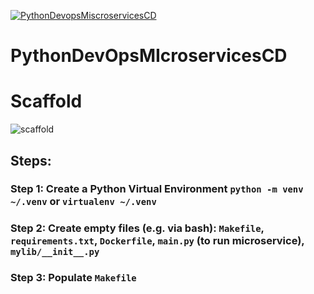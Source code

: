 [![PythonDevopsMiscroservicesCD](https://github.com/Serafiel/PythonDevOpsMIcroservicesCD/actions/workflows/devops.yml/badge.svg)](https://github.com/Serafiel/PythonDevOpsMIcroservicesCD/actions/workflows/devops.yml)

# PythonDevOpsMIcroservicesCD

# Scaffold

![scaffold](https://user-images.githubusercontent.com/47248860/213919476-5204ec8d-d8f1-4fe1-ae6e-564100e5ff88.png)

## Steps:

### Step 1: Create a Python Virtual Environment `python -m venv ~/.venv` or `virtualenv ~/.venv`

### Step 2:  Create empty files (e.g. via bash): `Makefile`, `requirements.txt`, `Dockerfile`, `main.py` (to run microservice), `mylib/__init__.py`

### Step 3: Populate `Makefile`
